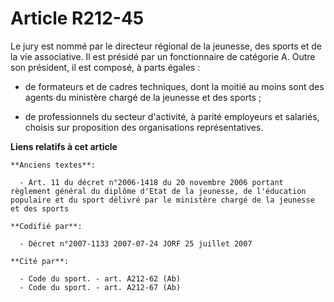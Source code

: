 # Article R212-45

Le jury est nommé par le directeur régional de la jeunesse, des sports et de la vie associative. Il est présidé par un
fonctionnaire de catégorie A. Outre son président, il est composé, à parts égales :

- de formateurs et de cadres techniques, dont la moitié au moins sont des agents du ministère chargé de la jeunesse et des
sports ;

- de professionnels du secteur d'activité, à parité employeurs et salariés, choisis sur proposition des organisations
représentatives.

**Liens relatifs à cet article**

	**Anciens textes**:

	  - Art. 11 du décret n°2006-1418 du 20 novembre 2006 portant règlement général du diplôme d'Etat de la jeunesse, de l'éducation populaire et du sport délivré par le ministère chargé de la jeunesse et des sports

	**Codifié par**:

	  - Décret n°2007-1133 2007-07-24 JORF 25 juillet 2007

	**Cité par**:

	  - Code du sport. - art. A212-62 (Ab)
	  - Code du sport. - art. A212-67 (Ab)

